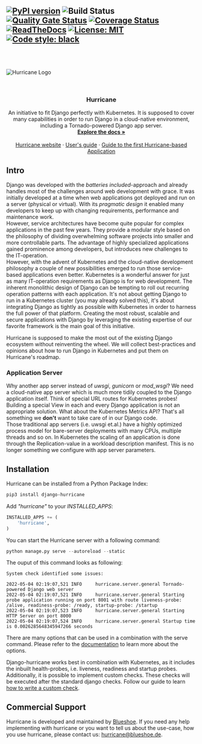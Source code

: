 [![PyPI version](https://badge.fury.io/py/django-hurricane.svg)](https://badge.fury.io/py/django-hurricane) ![Build Status](https://github.com/django-hurricane/django-hurricane/actions/workflows/ci.yml/badge.svg) [![Quality Gate Status](https://sonarcloud.io/api/project_badges/measure?project=django-hurricane_django-hurricane&metric=alert_status)](https://sonarcloud.io/summary/new_code?id=django-hurricane_django-hurricane) [![Coverage Status](https://coveralls.io/repos/github/django-hurricane/django-hurricane/badge.svg?branch=main)](https://coveralls.io/github/django-hurricane/django-hurricane?branch=main) [![ReadTheDocs](https://readthedocs.org/projects/django-hurricane/badge/?version=latest)](https://django-hurricane.readthedocs.io/en/latest/) [![License: MIT](https://img.shields.io/badge/license-MIT-green)](https://opensource.org/licenses/MIT) [![Code style: black](https://img.shields.io/badge/code%20style-black-000000.svg)](https://github.com/psf/black)
--------------------------------------------------------------------------------
<br />
<br />

![Hurricane Logo](https://raw.githubusercontent.com/Blueshoe/django-hurricane/master/docs/_static/img/logo.png)

<!-- PROJECT LOGO -->
<br />
<div align="center">
  <h3 align="center">Hurricane</h3>

  <p align="center">
    An initiative to fit Django perfectly with Kubernetes. It is supposed to cover many capabilities in order to run 
    Django in a cloud-native environment, including a Tornado-powered Django app server.
    <br />
    <a href="https://django-hurricane.readthedocs.io/en/latest/"><strong>Explore the docs »</strong></a>
    <br />
    <br />
    <a href="https://django-hurricane.io/">Hurricane website</a>
    ·
    <a href="https://django-hurricane.readthedocs.io/en/latest/usage.html">User's guide</a>
    ·
    <a href="https://django-hurricane.io/basic-app/">Guide to the first Hurricane-based Application</a>
  </p>
</div> 

## Intro

Django was developed with the *batteries included*-approach and already handles most of the challenges around 
web development with grace. It was initially developed at a time when web applications got deployed and run on a server 
(physical or virtual). With its *pragmatic design* it enabled many developers to keep up with changing requirements, 
performance and maintenance work.  
However, service architectures have become quite popular for complex applications in the past few years. They provide
a modular style based on the philosophy of dividing overwhelming software projects into smaller and more controllable 
parts. The advantage of highly specialized applications gained prominence among developers, but introduces new 
challenges to the IT-operation.   
However, with the advent of Kubernetes and the cloud-native development philosophy a couple of new possibilities emerged
to run those service-based applications even better. Kubernetes is a wonderful answer for just as many IT-operation 
requirements as Django is for web development. The inherent monolithic design of Django can be tempting to roll out 
recurring operation patterns with each application. It's not about getting Django to run in a 
Kubernetes cluster (you may already solved this), it's about integrating Django as tightly as possible with Kubernetes 
in order to harness the full power of that platform. Creating the most robust, scalable and secure applications 
with Django by leveraging the existing expertise of our favorite framework is the main goal of this initiative.

Hurricane is supposed to make the most out of the existing Django ecosystem without reinventing the wheel. 
We will collect best-practices and opinions about how to run Django in Kubernetes and put them on Hurricane's roadmap.

### Application Server
Why another app server instead of *uwsgi*, *gunicorn* or *mod_wsgi*? We need a cloud-native app server which is
much more tidily coupled to the Django application itself. Think of special URL routes for Kubernetes probes! Building a
special View in each and every Django application is not an appropriate solution. What about the Kubernetes Metrics API?
That's all something we **don't** want to take care of in our Django code.  
Those traditional app servers (i.e. uwsgi et.al.) have a highly optimized process model for bare-server deployments with
many CPUs, multiple threads and so on. In Kubernetes the scaling of an application is done through the Replication-value
in a workload description manifest. This is no longer something we configure with app server parameters.
  
## Installation

Hurricane can be installed from a Python Package Index:
```bash
pip3 install django-hurricane
```

Add *"hurricane"* to your *INSTALLED_APPS*: 
```python
INSTALLED_APPS += (
    'hurricane',
)
```
You can start the Hurricane server with a following command:
```python
python manage.py serve --autoreload --static
```
The ouput of this command looks as following:

```
System check identified some issues:

2022-05-04 02:19:07,521 INFO     hurricane.server.general Tornado-powered Django web server
2022-05-04 02:19:07,521 INFO     hurricane.server.general Starting probe application running on port 8001 with route liveness-probe: /alive, readiness-probe: /ready, startup-probe: /startup
2022-05-04 02:19:07,523 INFO     hurricane.server.general Starting HTTP Server on port 8000
2022-05-04 02:19:07,524 INFO     hurricane.server.general Startup time is 0.0026285648345947266 seconds
```

There are many options that can be used in a combination with the serve command. Please refer to the [documentation](https://django-hurricane.readthedocs.io/en/latest/usage.html) to learn more about the options.

Django-hurricane works best in combination with Kubernetes, as it includes the inbuilt health-probes, i.e. liveness, readiness and startup probes. Additionally, it is possible to implement custom checks. These checks will be executed after the standard django checks. Follow our guide to learn [how to write a custom check](https://django-hurricane.io/custom-checks/).


## Commercial Support
Hurricane is developed and maintained by [Blueshoe](https://www.blueshoe.de). 
If you need any help implementing with hurricane or you want to tell us about the use-case, how you use hurricane, please contact us: hurricane@blueshoe.de.
